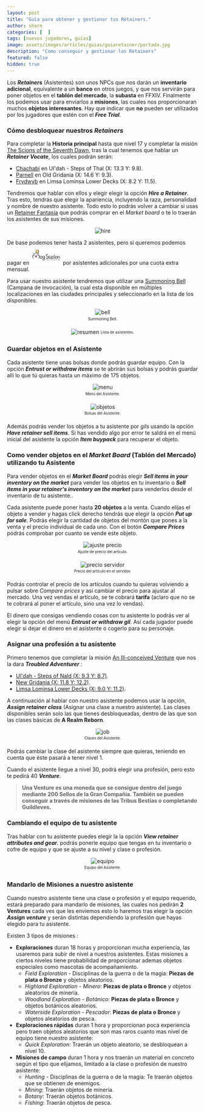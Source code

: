 ```yaml
---
layout: post
title: "Guía para obtener y gestionar tus Retainers."
author: sharn
categories: [  ]
tags: [nuevos jugadores, guías]
image: assets/images/articles/guias/guiaretainer/portada.jpg
description: "Como conseguir y gestionar los Retainers"
featured: false
hidden: true
---
```

Los ***Retainers*** (Asistentes) son unos NPCs que nos darán un **inventario adicional**, equivalente a un **banco** en otros juegos, y que nos servirán para poner objetos en el **tablón del mercado**, la **subasta** en FFXIV. Finalmente los podemos usar para enviarlos a **misiones**, las cuales nos proporcionaran muchos **objetos interesantes**. Hay que indicar que **no** pueden ser utilizados por los jugadores que estén con el ***Free Trial***.

### Cómo desbloquear nuestros *Retainers*

Para completar la **Historia principal** hasta que nivel 17 y completar la misión <a href="https://na.finalfantasyxiv.com/lodestone/playguide/db/quest/2d43e3d459f/" target="_blank" class="eorzeadb_link">The Scions of the Seventh Dawn</a>, tras la cual tenemos que hablar un ***Retainer Vocate***, los cuales podrán serán:

- <a href="https://na.finalfantasyxiv.com/lodestone/playguide/db/npc/npc/25d62b8e3af/" target="_blank" class="eorzeadb_link">Chachabi</a> en Ul'dah - Steps of Thal (X: 13.3 Y: 9.8).
- <a href="https://na.finalfantasyxiv.com/lodestone/playguide/db/npc/npc/d0dd5c6c615/" target="_blank" class="eorzeadb_link">Parnell</a> en Old Gridania (X: 14.6 Y: 9.3).
- <a href="https://na.finalfantasyxiv.com/lodestone/playguide/db/npc/npc/d3a350ce0c5/" target="_blank" class="eorzeadb_link">Frydwyb</a> en Limsa Lominsa Lower Decks (X: 8.2 Y: 11.5).

Tendremos que hablar con ellos y elegir elegir la opción ***Hire a Retainer***. Tras esto, tendrás que elegir la apariencia, incluyendo la raza, personalidad y nombre de nuestro asistente. Todo esto lo podrás volver a cambiar si usas un <a href="https://na.finalfantasyxiv.com/lodestone/playguide/db/item/d5401289ed4/" target="_blank" class="eorzeadb_link">Retainer Fantasia</a> que podrás comprar en el *Market board* o te lo traerán los asistentes de sus misiones.

<p align="center"><img src="{{ site.baseurl }}/assets/images/articles/guias/guiaretainer/hire.jpg" alt="hire"/></p>

De base podemos tener hasta 2 asistentes, pero si queremos podemos pagar en <a href="https://sqex.to/Msp?utm_source=lodestone&utm_medium=pc_banner&utm_campaign=na_mogstation" target="_blank"><img src="/assets/images/articles/noticias/ffxiv_twitch/mog.png" height="50"></a> por asistentes adicionales por una cuota extra mensual.

Para usar nuestro asistente tendremos que utilizar una <a href="https://na.finalfantasyxiv.com/lodestone/playguide/db/item/78f78d18b17/" target="_blank" class="eorzeadb_link">Summoning Bell</a> (Campana de invocación), la cual esta disponible en múltiples localizaciones en las ciudades principales y seleccionarlo en la lista de los disponibles.

<div class="container">
  <div class="row">
    <div class="col">
      <p align="center"><img src="{{ site.baseurl }}/assets/images/articles/guias/guiaretainer/bell.jpg" alt="bell">
      <br/>
      <sub><sup>Summoning Bell.</sup></sub></p>
    </div>
    <div class="col-xl">
      <p align="center"><img src="{{ site.baseurl }}/assets/images/articles/guias/guiaretainer/resumen.jpg" alt="resumen">
      <sub><sup>Lista de asistentes.</sup></sub></p>
    </div>
  </div>
</div>

### Guardar objetos en el Asistente

Cada asistente tiene unas bolsas donde podrás guardar equipo. Con la opción ***Entrust or withdraw items*** se te abrirán sus bolsas y podrás guardar allí lo que tú quieras hasta un máximo de 175 objetos.

<div class="container">
  <div class="row">
    <div class="col-xl">
      <p align="center"><img src="{{ site.baseurl }}/assets/images/articles/guias/guiaretainer/menu.jpg" alt="menu">
      <br/>
      <sub><sup>Menú del Asistente.</sup></sub></p>
    </div>
    <div class="col-xl">
      <p align="center"><img src="{{ site.baseurl }}/assets/images/articles/guias/guiaretainer/175.jpg" alt="objetos">
      <br/>
      <sub><sup>Bolsas del Asistente.</sup></sub></p>
    </div>
  </div>
</div>

Además podrás vender los objetos a tu asistente por *gils* usando la opción ***Have retainer sell items***. Si has vendido algo por error te saldrá en el menú inicial del asistente la opción ***Item buypack*** para recuperar el objeto.

### Como vender objetos en el *Market Board* (Tablón del Mercado) utilizando tu Asistente

Para vender objetos en el ***Market Board*** podrás elegir ***Sell items in your inventory on the market*** para vender los objetos en tu inventario o ***Sell items in your retainer's inventory on the market*** para venderlos desde el inventario de tu asistente..

Cada asistente puede poner hasta **20 objetos** a la venta. Cuando elijas el objeto a vender y hagas click derecho tendrás que elegir la opción ***Put up for sale***. Podrás elegir la cantidad de objetos del montón que pones a la venta y el precio individual de cada uno. Con el botón ***Compare Prices*** podrás comprobar por cuanto se vende este objeto.

<div class="container">
  <div class="row">
    <div class="col-xl">
      <p align="center"><img src="{{ site.baseurl }}/assets/images/articles/guias/guiaretainer/ajusteprecio.jpg" alt="ajuste precio">
      <br/>
      <sub><sup>Ajuste de precio del artículo.</sup></sub></p>
    </div>
    <div class="col-xl">
      <p align="center"><img src="{{ site.baseurl }}/assets/images/articles/guias/guiaretainer/ajusteprecio2.jpg" alt="precio servidor">
      <br/>
      <sub><sup>Precio del artículo en el servidor.</sup></sub></p>
    </div>
  </div>
</div>

Podrás controlar el precio de los artículos cuando tu quieras volviendo a pulsar sobre *Compare prices* y así cambiar el precio para ajustar al mercado. Una vez vendas el artículo, se te cobrará **tarifa** (aclaro que no se te cobrará al poner el artículo, sino una vez lo vendas).

El dinero que consigas vendiendo cosas con tu asistente lo podrás ver al elegir la opción del menú ***Entrust or withdraw gil***. Así cada jugador puede elegir si dejar el dinero en el asistente o cogerlo para su personaje.

### Asignar una profesión a tu asistente

Primero tenemos que completar la misión <a href="https://na.finalfantasyxiv.com/lodestone/playguide/db/quest/3b19b24585a/" target="_blank" class="eorzeadb_link">An Ill-conceived Venture</a> que nos la dara ***Troubled Adventurer*** :

- <a href="https://na.finalfantasyxiv.com/lodestone/playguide/db/npc/npc/7a4cc0252df/" target="_blank" class="eorzeadb_link">Ul'dah - Steps of Nald (X: 9.3 Y: 8.7)</a>.
- <a href="https://na.finalfantasyxiv.com/lodestone/playguide/db/npc/npc/0e1ad807308/" target="_blank" class="eorzeadb_link">New Gridania (X: 11.8 Y: 12.2)</a>.
- <a href="https://na.finalfantasyxiv.com/lodestone/playguide/db/npc/npc/a88bb7dd143/" target="_blank" class="eorzeadb_link">Limsa Lominsa Lower Decks (X: 9.0 Y: 11.2)</a>.

A continuación al hablar con nuestro asistente podemos usar la opción, ***Assign retainer class*** (Asignar una clase a nuestro asistente). Las clases disponibles serán solo las que tienes desbloqueadas, dentro de las que son las clases básicas de **A Realm Reborn**.

<p align="center"><img src="{{ site.baseurl }}/assets/images/articles/guias/guiaretainer/job.jpg" alt="job">
<br/>
<sub><sup>Clases del Asistente.</sup></sub></p>

Podrás cambiar la clase del asistente siempre que quieras, teniendo en cuenta que éste pasará a tener nivel 1. 

Cuando el asistente llegue a nivel 30, podrá elegir una profesión, pero esto te pedirá 40 ***Venture***.

<blockquote>
<b>Una Venture es una moneda que se consigue dentro del juego mediante 200 Sellos de la Gran Compañía. También se pueden conseguir a través de misiones de las Tribus Bestias o completando Guildleves.</b>
</blockquote>

### Cambiando el equipo de tu asistente

Tras hablar con tu asistente puedes elegir la la opción ***View retainer attributes and gear.*** podrás ponerle equipo que tengas en tu inventario o cofre de equipo y que se ajuste a su nivel y clase o profesión.

<p align="center"><img src="{{ site.baseurl }}/assets/images/articles/guias/guiaretainer/equipo.jpg" alt="equipo">
<br/>
<sub><sup>Equipo del Asistente.</sup></sub></p>

### Mandarlo de Misiones a nuestro asistente

Cuando nuestro asistente tiene una clase o profesión y el equipo requerido, estará preparado para mandarlo de misiones, las cuales nos pedirán **2 Ventures** cada ves que les enviemos esto lo haremos tras elegir la opción ***Assign venture*** y serán distintas dependiendo la profesión que hayas elegido para tu asistente.

Existen 3 tipos de misiones : 

- **Exploraciones** duran 18 horas y proporcionan mucha experiencia, las usaremos para subir de nivel a nuestros asistentes. Estas misiones a ciertos niveles tiene probabilidad de proporcionar ademas objetos especiales como mascotas de acompañamiento.
  - *Field Exploration* - Disciplinas de la guerra o de la magia: **Piezas de plata o Bronze** y objetos aleatorios.
  - *Highland Exploration* - *Minero*: **Piezas de plata o Bronce** y objetos aleatorios de minería.
  - *Woodland Exploration* - *Botánico*: **Piezas de plata o Bronce** y objetos botánicos aleatorios.
  - *Waterside Exploration* - *Pescador*: **Piezas de plata o Bronce**  y objetos aleatorios de pesca.
- **Exploraciones rápidas** duran 1 hora y proporcionan poca experiencia pero traen objetos aleatorios que son mas raros cuanto mas nivel de equipo tiene nuestro asistente:
  - *Quick Exploration*: Traerán un objeto aleatorio, se desbloquean a nivel 10. 
- **Misiones de campo** duran 1 hora y nos traerán un material en concreto según el tipo que elijamos, limitado a la clase o profesión de nuestro asistente: 
  - *Hunting* - Disciplinas de la guerra o de la magia: Te traerán objetos que se obtienen de enemigos.
  - *Mining*: Traerán objetos de minería.
  - *Botany*: Traerán objetos botánicos.
  - *Fishing*: Traerán objetos de pesca.